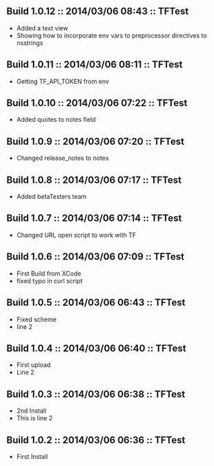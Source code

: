 ## Build 1.0.12 :: 2014/03/06 08:43 :: TFTest ####################

* Added a text view
* Showing how to incorporate env vars to preprocessor directives to nsstrings

## Build 1.0.11 :: 2014/03/06 08:11 :: TFTest ####################

* Getting TF_API_TOKEN from env

## Build 1.0.10 :: 2014/03/06 07:22 :: TFTest ####################

* Added quotes to notes field

## Build 1.0.9 :: 2014/03/06 07:20 :: TFTest ####################

* Changed release_notes to notes

## Build 1.0.8 :: 2014/03/06 07:17 :: TFTest ####################

* Added betaTesters team

## Build 1.0.7 :: 2014/03/06 07:14 :: TFTest ####################

* Changed URL open script to work with TF

## Build 1.0.6 :: 2014/03/06 07:09 :: TFTest ####################

* First Build from XCode
* fixed typo in curl script

## Build 1.0.5 :: 2014/03/06 06:43 :: TFTest ####################

* Fixed scheme
* line 2

## Build 1.0.4 :: 2014/03/06 06:40 :: TFTest ####################

* First upload
* Line 2

## Build 1.0.3 :: 2014/03/06 06:38 :: TFTest ####################

* 2nd Install
* This is line 2

## Build 1.0.2 :: 2014/03/06 06:36 :: TFTest ####################

* First Install

